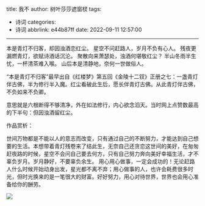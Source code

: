 title: 我不
author: 树叶莎莎遮窗棂
tags:
  - 诗词
categories:
  - 诗词
abbrlink: e44b87ff
date: 2022-09-11 12:57:00
---

本是青灯不归客，却因浊酒恋红尘。
星空不问赶路人，岁月不负有心人。
残夜更漏燃青灯，欲赋诗酒话沉沦。
聚散向来萧瑟处，浊酒何堪敬红尘？
半山冬雨半生忧，一杯清茶难入喉。
山后本是清静地，奈何一世做俗人。

<!-- more -->

“本是青灯不归客”最早出自《红楼梦》第五回《金陵十二钗》正册之七：一盏青灯伴古佛，半为修行半入魔。红尘看破此生后，愿长伴青灯古佛。从此青灯伴古佛，不负如来不负卿。

意思就是六根断得不够清净，外在如法修行，内心欲念滔天。当时网上点赞数最高的下半句：但因浊酒留红尘。

作品赏析：

世间万物都是不能以人的意志而改变，只有通过自己的不断努力，才能达到自己想要的生活。本想带着青灯残卷来了结此生，无奈自己还贪恋这世间的美好，在匆匆赶夜路的时候，星空不会问自己要去何方，只有自己努力奔向美好幸福生活，才不辜负岁月。岁月静好，不要辜负余生。
用心用心做事，一定会成功的！无论赶路人什么时候开始动身出发，星光都不离不弃；用心做事的人，也许会耗费很多时光，但时光换来的是一笔很大的财富。好好努力，用心对待世界，世界也会用心准备给你的酬劳。

![](https://img-blog.csdnimg.cn/7921f0829c3b4c50824f2fe074c140e2.webp)

